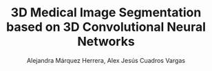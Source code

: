 ---
paperId: 1
author: Alejandra Márquez Herrera, Alex Jesús Cuadros Vargas
publicationauthor: Márquez Herrera, A. et al.
title: 3D Medical Image Segmentation based on 3D Convolutional Neural Networks
pdf: Poster_Alejandra_Marquez.pdf
poster: --
alt: --
type: Poster
topic: Machine Learning Methods
link: --
conference: neurips
year: 2018
tags: neurips-2018
location: Montreal, Canada
---